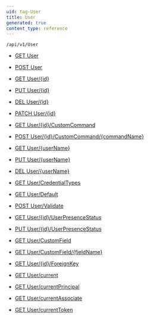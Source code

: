 ```yaml
---
uid: tag-User
title: User
generated: true
content_type: reference
---
```


```http
/api/v1/User
```




* [GET User](v1User_GetAll.md)

* [POST User](v1User_PostUser.md)

* [GET User/{id}](v1User_GetUser.md)

* [PUT User/{id}](v1User_PutUser.md)

* [DEL User/{id}](v1User_DeleteUser.md)

* [PATCH User/{id}](v1User_PatchUser.md)

* [GET User/{id}/CustomCommand](v1User_GetUserCommandsAsync.md)

* [POST User/{id}/CustomCommand/{commandName}](v1User_ExecuteUserCommandAsync.md)

* [GET User/{userName}](v1User_GetUserFromName.md)

* [PUT User/{userName}](v1User_SaveUserFromName.md)

* [DEL User/{userName}](v1User_DeleteUserFromName.md)

* [GET User/CredentialTypes](v1User_GetCredentialTypes.md)

* [GET User/Default](v1User_CreateDefaultUserFromUserTypeAndPersonId.md)

* [POST User/Validate](v1User_ValidateUser.md)

* [GET User/{id}/UserPresenceStatus](v1User_GetUserPresenceStatus.md)

* [PUT User/{id}/UserPresenceStatus](v1User_SetUserPresenceStatus.md)

* [GET User/CustomField](v1User_GetCustomFieldInfoList.md)

* [GET User/CustomField/{fieldName}](v1User_GetCustomFieldInfo.md)

* [GET User/{id}/ForeignKey](v1User_GetAllForeignKeysOnEntity.md)

* [GET User/current](v1User_GetCurrentUser.md)

* [GET User/currentPrincipal](v1User_GetCurrentPrincipal.md)

* [GET User/currentAssociate](v1User_GetCurrentAssociate.md)

* [GET User/currentToken](v1User_GetCurrentToken.md)